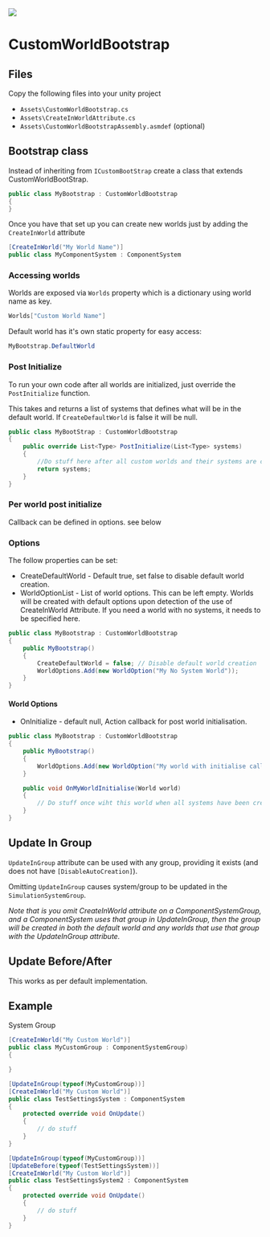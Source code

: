 <a href="http://tcci.3utilities.com/viewType.html?buildTypeId=CustomWorldBootstrapRT1&guest=1"> <img src="http://tcci.3utilities.com/app/rest/builds/buildType(id:CustomWorldBootstrapRT1)/statusIcon"/></a># CustomWorldBootstrap## FilesCopy the following files into your unity project* `Assets\CustomWorldBootstrap.cs`* `Assets\CreateInWorldAttribute.cs`* `Assets\CustomWorldBootstrapAssembly.asmdef` (optional)## Bootstrap classInstead of inheriting from `ICustomBootStrap` create a class that extends CustomWorldBootStrap.```csharppublic class MyBootstrap : CustomWorldBootstrap{}```Once you have that set up you can create new worlds just by adding the `CreateInWorld` attribute```csharp[CreateInWorld("My World Name")]public class MyComponentSystem : ComponentSystem```### Accessing worldsWorlds are exposed via `Worlds` property which is a dictionary using world name as key.```csharpWorlds["Custom World Name"]```Default world has it's own static property for easy access:```csharpMyBootstrap.DefaultWorld```### Post InitializeTo run your own code after all worlds are initialized, just override the `PostInitialize` function.This takes and returns a list of systems that defines what will be in the default world. If `CreateDefaultWorld` is false it will be null.```csharppublic class MyBootStrap : CustomWorldBootstrap{    public override List<Type> PostInitialize(List<Type> systems)     {        //Do stuff here after all custom worlds and their systems are created        return systems;    }}```### Per world post initializeCallback can be defined in options. see below### OptionsThe follow properties can be set:* CreateDefaultWorld - Default true, set false to disable default world creation.* WorldOptionList - List of world options. This can be left empty. Worlds will be created with default options upon detection of the use of CreateInWorld Attribute. If you need a world with no systems, it needs to be specified here.```csharppublic class MyBootstrap : CustomWorldBootstrap{    public MyBootstrap()    {        CreateDefaultWorld = false; // Disable default world creation        WorldOptions.Add(new WorldOption("My No System World"));    }}```#### World Options* OnInitialize - default null, Action<World> callback for post world initialisation.```csharppublic class MyBootstrap : CustomWorldBootstrap{    public MyBootstrap()    {        WorldOptions.Add(new WorldOption("My world with initialise callback") { OnInitialize = OnMyWorldInitialise});    }    public void OnMyWorldInitialise(World world)    {        // Do stuff once wiht this world when all systems have been created.    } }```## Update In Group`UpdateInGroup` attribute can be used with any group, providing it exists (and does not have `[DisableAutoCreation]`). Omitting `UpdateInGroup` causes system/group to be updated in the `SimulationSystemGroup`. *Note that is you omit CreateInWorld attribute on a ComponentSystemGroup, and a ComponentSystem uses that group in UpdateInGroup, then the group will be created in both the default world and any worlds that use that group with the UpdateInGroup attribute.*## Update Before/AfterThis works as per default implementation.## ExampleSystem Group```csharp[CreateInWorld("My Custom World")]public class MyCustomGroup : ComponentSystemGroup){}``````csharp[UpdateInGroup(typeof(MyCustomGroup))][CreateInWorld("My Custom World")]public class TestSettingsSystem : ComponentSystem{    protected override void OnUpdate()    {        // do stuff    }}[UpdateInGroup(typeof(MyCustomGroup))][UpdateBefore(typeof(TestSettingsSystem))][CreateInWorld("My Custom World")]public class TestSettingsSystem2 : ComponentSystem{    protected override void OnUpdate()    {        // do stuff    }}```